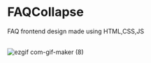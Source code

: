# FAQCollapse
FAQ frontend design made using HTML,CSS,JS <br><br>

![ezgif com-gif-maker (8)](https://user-images.githubusercontent.com/42092917/109592071-ac0d4a00-7b34-11eb-9383-f5c22237829a.gif)

